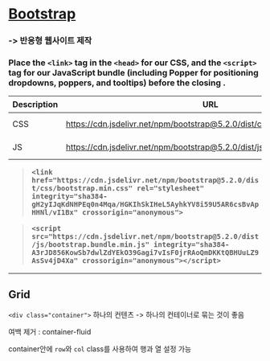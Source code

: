 # [Bootstrap](https://getbootstrap.com/)

<h3>-> 반응형 웹사이트 제작<h3>

Place the `<link>` tag in the `<head>` for our CSS, and the `<script>` tag for our JavaScript bundle (including Popper for positioning dropdowns, poppers, and tooltips) before the closing </body>.

| Description | URL                                                                          | 위치         |
| ----------- | ---------------------------------------------------------------------------- | ------------ |
| CSS         | https://cdn.jsdelivr.net/npm/bootstrap@5.2.0/dist/css/bootstrap.min.css      | `</head>` 위 |
| JS          | https://cdn.jsdelivr.net/npm/bootstrap@5.2.0/dist/js/bootstrap.bundle.min.js | `</body>`위  |

> `<link href="https://cdn.jsdelivr.net/npm/bootstrap@5.2.0/dist/css/bootstrap.min.css" rel="stylesheet" integrity="sha384-gH2yIJqKdNHPEq0n4Mqa/HGKIhSkIHeL5AyhkYV8i59U5AR6csBvApHHNl/vI1Bx" crossorigin="anonymous">`

> `<script src="https://cdn.jsdelivr.net/npm/bootstrap@5.2.0/dist/js/bootstrap.bundle.min.js" integrity="sha384-A3rJD856KowSb7dwlZdYEkO39Gagi7vIsF0jrRAoQmDKKtQBHUuLZ9AsSv4jD4Xa" crossorigin="anonymous"></script>`

---

## Grid

`<div class="container">`
하나의 컨텐츠 -> 하나의 컨테이너로 묶는 것이 좋음

여백 제거 : container-fluid

container안에 `row`와 `col` class를 사용하여 행과 열 설정 가능

